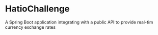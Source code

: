 # HatioChallenge
A Spring Boot application integrating with a public API to provide real-tim currency exchange rates
